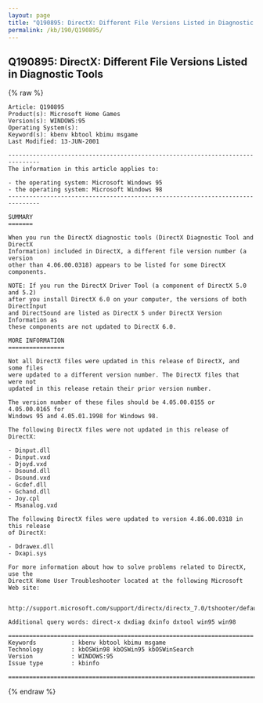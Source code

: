 ```yaml
---
layout: page
title: "Q190895: DirectX: Different File Versions Listed in Diagnostic Tools"
permalink: /kb/190/Q190895/
---
```


## Q190895: DirectX: Different File Versions Listed in Diagnostic Tools

{% raw %}

	Article: Q190895
	Product(s): Microsoft Home Games
	Version(s): WINDOWS:95
	Operating System(s): 
	Keyword(s): kbenv kbtool kbimu msgame
	Last Modified: 13-JUN-2001
	
	-------------------------------------------------------------------------------
	The information in this article applies to:
	
	- the operating system: Microsoft Windows 95 
	- the operating system: Microsoft Windows 98 
	-------------------------------------------------------------------------------
	
	SUMMARY
	=======
	
	When you run the DirectX diagnostic tools (DirectX Diagnostic Tool and DirectX
	Information) included in DirectX, a different file version number (a version
	other than 4.06.00.0318) appears to be listed for some DirectX components.
	
	NOTE: If you run the DirectX Driver Tool (a component of DirectX 5.0 and 5.2)
	after you install DirectX 6.0 on your computer, the versions of both DirectInput
	and DirectSound are listed as DirectX 5 under DirectX Version Information as
	these components are not updated to DirectX 6.0.
	
	MORE INFORMATION
	================
	
	Not all DirectX files were updated in this release of DirectX, and some files
	were updated to a different version number. The DirectX files that were not
	updated in this release retain their prior version number.
	
	The version number of these files should be 4.05.00.0155 or 4.05.00.0165 for
	Windows 95 and 4.05.01.1998 for Windows 98.
	
	The following DirectX files were not updated in this release of DirectX:
	
	- Dinput.dll
	- Dinput.vxd
	- Djoyd.vxd
	- Dsound.dll
	- Dsound.vxd
	- Gcdef.dll
	- Gchand.dll
	- Joy.cpl
	- Msanalog.vxd
	
	The following DirectX files were updated to version 4.86.00.0318 in this release
	of DirectX:
	
	- Ddrawex.dll
	- Dxapi.sys
	
	For more information about how to solve problems related to DirectX, use the
	DirectX Home User Troubleshooter located at the following Microsoft Web site:
	
	  http://support.microsoft.com/support/directx/directx_7.0/tshooter/default.asp
	
	Additional query words: direct-x dxdiag dxinfo dxtool win95 win98
	
	======================================================================
	Keywords          : kbenv kbtool kbimu msgame 
	Technology        : kbOSWin98 kbOSWin95 kbOSWinSearch
	Version           : WINDOWS:95
	Issue type        : kbinfo
	
	=============================================================================
	

{% endraw %}
